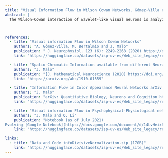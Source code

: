 ```yaml
---
title: "Visual Information Flow in Wilson Cowan Networks. Gómez-Villa et al. Journal of Neurophysiology 2019."
abstract: |
  The Wilson-Cowan interaction of wavelet-like visual neurons is analyzed in total correlation terms for the first time. Theoretical and empirical results show that a psychophysically-tuned interaction achieves the biggest efficiency in the most frequent region of the image space. This an original confirmation of the Efficient Coding Hypothesis and suggests that neural field models can be an alternative to Divisive Normalization in image compression. 



references:
  - title: "Visual information Flow in Wilson Cowan Networks"
    authors: "A. Gómez-Villa, M. Bertalmío and J. Malo"
    publication: " J. Neurophysiol. 123 (6): 2249-2268 (2020) https://doi.org/10.1152/jn.00487.2019"
    link: "https://huggingface.co/datasets/isp-uv-es/Web_site_legacy/resolve/main/code/soft_visioncolor/infoWC_JNP19.pdf"

  - title: "Spatio-Chromatic Information available from different Neural Layers via Gaussianization"
    authors: "J. Malo"
    publication: "[J. Mathematical Neuroscience (2020) https://doi.org/10.1186/s13408-020-00095-8](https://rdcu.be/caFYZ)"
    link: "https://arxiv.org/abs/1910.01559"

  - title: "Information Flow in Color Appearance Neural Networks arXiv: Quantitative Biology, Neurons and Cognition"
    authors: "J. Malo"
    publication: "arXiv: Quantitative Biology, Neurons and Cognition https://arxiv.org/abs/1912.12093 (2019)"
    link: "https://huggingface.co/datasets/isp-uv-es/Web_site_legacy/resolve/main/code/soft_visioncolor/Entropy_conf_2020.pdf"

  - title: "Visual information Flow in Psychophysical-Physiological networks"
    authors: "J. Malo and Q. Li"
    publication: "Notebook (as of July 2021)
Evolving [Google Notebook](https://docs.google.com/document/d/14LvHeix6zE92e-T4w7e9ZmBqS6uVd4uOJ22N6-NFCc0/edit)"
    link: "https://huggingface.co/datasets/isp-uv-es/Web_site_legacy/resolve/main/code/soft_visioncolor/NOTES_info_flow_psycho_models.pdf"

links:
  - title: "Data and Code infoDivisiveNormalization.zip (17GB)"
    link: "https://huggingface.co/datasets/isp-uv-es/Web_site_legacy/resolve/main/code/soft_visioncolor/infoDivisiveNormalization.zip"
---
```

